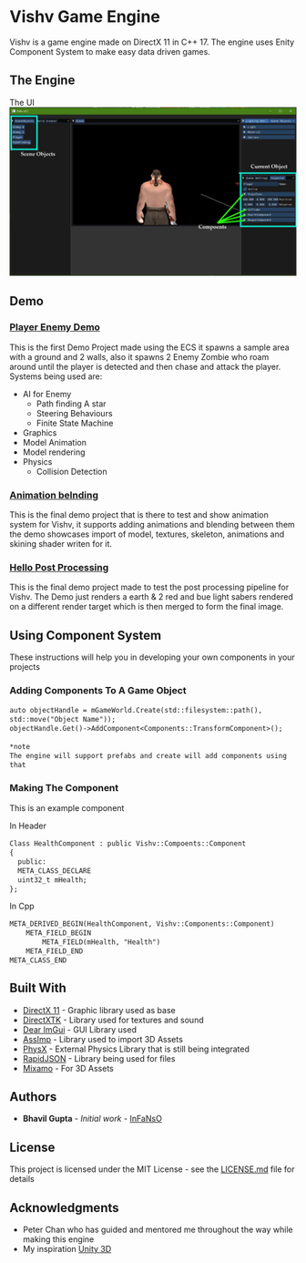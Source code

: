 # Vishv Game Engine

Vishv is a game engine made on DirectX 11 in C++ 17. The engine uses Enity Component System to make easy data driven games. 

## The Engine

The UI
![UI Sample Image Goes Here](images/VishvUI.jpg)

## Demo

### [Player Enemy Demo](Vishv_GE/Demo/01_PlayerEnemy)

This is the first Demo Project made using the ECS it spawns a sample area with a ground and 2 walls, also it spawns 2 Enemy Zombie who roam around until the player is detected and then chase and attack the player. Systems being used are:

* AI for Enemy
  * Path finding A star
  * Steering Behaviours 
  * Finite State Machine
 * Graphics
  * Model Animation
  * Model rendering
* Physics
  * Collision Detection

### [Animation belnding](Vishv_GE/VGP334_Animation/05_AnimationBlending1)

This is the final demo project that is there to test and show animation system for Vishv, it supports adding animations and blending between them the demo showcases import of model, textures, skeleton, animations and skining shader writen for it.

### [Hello Post Processing](Vishv_GE/VGP330_Real_Time_GPU_Programming/05_HelloPostProcessing)

This is the final demo project made to test the post processing pipeline for Vishv. The Demo just renders a earth & 2 red and bue light sabers rendered on a different render target which is then merged to form the final image.

## Using Component System

These instructions will help you in developing your own components in your projects  

### Adding Components To A Game Object

```
auto objectHandle = mGameWorld.Create(std::filesystem::path(), std::move("Object Name"));
objectHandle.Get()->AddComponent<Components::TransformComponent>();    

*note
The engine will support prefabs and create will add components using that 
```

### Making The Component

This is an example component 

In Header
```
Class HealthComponent : public Vishv::Compoents::Component
{
  public:
  META_CLASS_DECLARE
  uint32_t mHealth;
};
```
In Cpp
```
META_DERIVED_BEGIN(HealthComponent, Vishv::Components::Component)
	META_FIELD_BEGIN
		META_FIELD(mHealth, "Health")
	META_FIELD_END
META_CLASS_END

```

## Built With

* [DirectX 11](https://gizmodo.com/what-directx-11-is-and-what-it-means-to-you-5582218) - Graphic library used as base  
* [DirectXTK](https://github.com/microsoft/DirectXTK) - Library used for textures and sound
* [Dear ImGui](https://github.com/ocornut/imgui) - GUI Library used
* [AssImp](http://www.assimp.org/) - Library used to import 3D Assets
* [PhysX](https://github.com/NVIDIAGameWorks/PhysX) - External Physics Library that is still being integrated 
* [RapidJSON](https://rapidjson.org/) - Library being used for files 
* [Mixamo](https://www.mixamo.com/#/) - For 3D Assets

## Authors

* **Bhavil Gupta** - *Initial work* - [InFaNsO](https://github.com/InFaNsO)

## License

This project is licensed under the MIT License - see the [LICENSE.md](LICENSE.md) file for details

## Acknowledgments

* Peter Chan who has guided and mentored me throughout the way while making this engine
* My inspiration [Unity 3D](https://unity.com/) 
